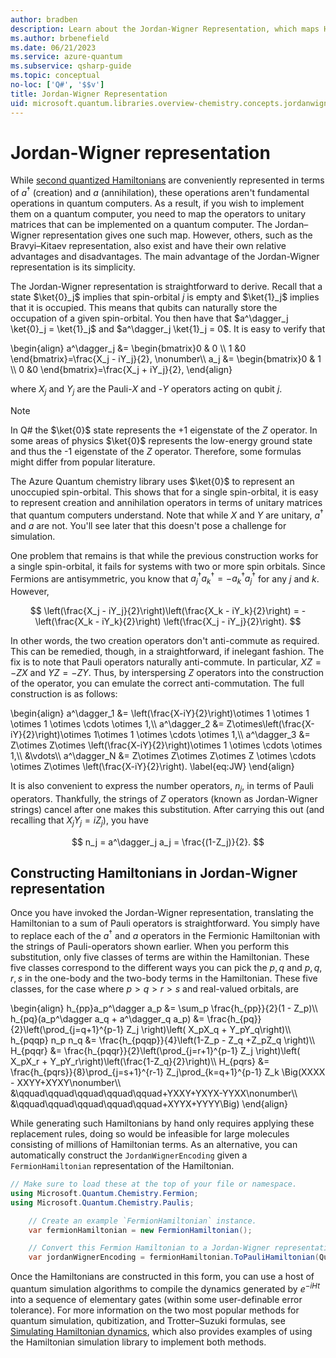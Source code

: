 ```yaml
---
author: bradben
description: Learn about the Jordan-Wigner Representation, which maps Hamiltonian operators to unitary matrices that can more easily implemented on a quantum computer.
ms.author: brbenefield
ms.date: 06/21/2023
ms.service: azure-quantum
ms.subservice: qsharp-guide
ms.topic: conceptual
no-loc: ['Q#', '$$v']
title: Jordan-Wigner Representation
uid: microsoft.quantum.libraries.overview-chemistry.concepts.jordanwigner
---
```


# Jordan-Wigner representation

While [second quantized Hamiltonians](xref:microsoft.quantum.libraries.overview-chemistry.concepts.secondquantization) are conveniently represented in terms of $a^\dagger$ (creation) and $a$ (annihilation), these operations aren't fundamental operations in quantum computers.
As a result, if you wish to implement them on a quantum computer, you need to map the operators to unitary matrices that can be implemented on a quantum computer.
The Jordan–Wigner representation gives one such map.
However, others, such as the Bravyi–Kitaev representation, also exist and have their own relative advantages and disadvantages.
The main advantage of the Jordan-Wigner representation is its simplicity.

The Jordan-Wigner representation is straightforward to derive.
Recall that a state $\ket{0}_j$ implies that spin-orbital $j$ is empty and $\ket{1}_j$ implies that it is occupied.
This means that qubits can naturally store the occupation of a given spin-orbital.
You then have that $a^\dagger_j \ket{0}_j = \ket{1}_j$ and $a^\dagger_j \ket{1}_j = 0$.
It is easy to verify that

\begin{align}
a^\dagger_j &= \begin{bmatrix}0 & 0 \\\\ 1 &0 \end{bmatrix}=\frac{X_j - iY_j}{2}, \nonumber\\\\
a_j &= \begin{bmatrix}0 & 1 \\\\ 0 &0 \end{bmatrix}=\frac{X_j + iY_j}{2},
\end{align}

where $X_j$ and $Y_j$ are the Pauli-$X$ and -$Y$ operators acting on qubit $j$.

>[!NOTE]
> In Q# the $\ket{0}$ state represents the +1 eigenstate of the $Z$ operator. In some areas of physics $\ket{0}$ represents the low-energy ground state and thus the -1 eigenstate of the $Z$ operator. Therefore, some formulas might differ from popular literature.

The Azure Quantum chemistry library uses $\ket{0}$ to represent an unoccupied spin-orbital.
This shows that for a single spin-orbital, it is easy to represent creation and annihilation operators in terms of unitary matrices that quantum computers understand.
 Note that while $X$ and $Y$ are unitary, $a^\dagger$ and $a$ are not.
 You'll see later that this doesn't pose a challenge for simulation.

One problem that remains is that while the previous construction works for a single spin-orbital, it fails for systems with two or more spin orbitals.
Since Fermions are antisymmetric, you know that $a^\dagger_j a^\dagger_k = - a^\dagger_k a^\dagger_j$ for any $j$ and $k$.
However,

$$
\left(\frac{X_j - iY_j}{2}\right)\left(\frac{X_k - iY_k}{2}\right) = -\left(\frac{X_k - iY_k}{2}\right) \left(\frac{X_j - iY_j}{2}\right).
$$

In other words, the two creation operators don't anti-commute as required.
This can be remedied, though, in a straightforward, if inelegant fashion.
The fix is to note that Pauli operators naturally anti-commute.
In particular, $XZ = -ZX$ and $YZ=-ZY$.
Thus, by interspersing $Z$ operators into the construction of the operator, you can emulate the correct anti-commutation.
 The full construction is as follows:

\begin{align}
a^\dagger_1 &= \left(\frac{X-iY}{2}\right)\otimes 1 \otimes 1 \otimes 1 \otimes \cdots \otimes 1,\\\\
a^\dagger_2 &= Z\otimes\left(\frac{X-iY}{2}\right)\otimes 1\otimes 1 \otimes \cdots \otimes 1,\\\\
a^\dagger_3 &= Z\otimes Z\otimes \left(\frac{X-iY}{2}\right)\otimes 1 \otimes \cdots \otimes 1,\\\\
&\vdots\\\\
a^\dagger_N &= Z\otimes Z\otimes Z\otimes Z \otimes \cdots \otimes Z\otimes \left(\frac{X-iY}{2}\right). \label{eq:JW}
\end{align}

It is also convenient to express the number operators, $n_j$, in terms of Pauli operators.
Thankfully, the strings of $Z$ operators (known as Jordan-Wigner strings) cancel after one makes this substitution.
After carrying this out (and recalling that $X_jY_j=iZ_j$), you have

$$
n_j = a^\dagger_j a_j = \frac{(1-Z_j)}{2}.
$$

## Constructing Hamiltonians in Jordan-Wigner representation

Once you have invoked the Jordan-Wigner representation, translating the Hamiltonian to a sum of Pauli operators is straightforward.
You simply have to replace each of the $a^\dagger$ and $a$ operators in the Fermionic Hamiltonian with the strings of Pauli-operators shown earlier.
When you perform this substitution, only five classes of terms are within the Hamiltonian.
These five classes correspond to the different ways you can pick the $p,q$ and $p,q,r,s$ in the one-body and the two-body terms in the Hamiltonian.
These five classes, for the case where $p>q>r>s$ and real-valued orbitals, are

\begin{align}
h_{pp}a_p^\dagger a_p &= \sum_p \frac{h_{pp}}{2}(1 - Z_p)\\\\
h_{pq}(a_p^\dagger a_q + a^\dagger_q a_p) &= \frac{h_{pq}}{2}\left(\prod_{j=q+1}^{p-1} Z_j \right)\left( X_pX_q + Y_pY_q\right)\\\\
h_{pqqp} n_p n_q &=  \frac{h_{pqqp}}{4}\left(1-Z_p - Z_q +Z_pZ_q \right)\\\\
H_{pqqr} &= \frac{h_{pqqr}}{2}\left(\prod_{j=r+1}^{p-1} Z_j \right)\left( X_pX_r + Y_pY_r\right)\left(\frac{1-Z_q}{2}\right)\\\\
H_{pqrs} &= \frac{h_{pqrs}}{8}\prod_{j=s+1}^{r-1} Z_j\prod_{k=q+1}^{p-1} Z_k \Big(XXXX - XXYY+XYXY\nonumber\\\\
&\qquad\qquad\qquad\qquad\qquad+YXXY+YXYX-YYXX\nonumber\\\\
&\qquad\qquad\qquad\qquad\qquad+XYYX+YYYY\Big)
\end{align}

While generating such Hamiltonians by hand only requires applying these replacement rules, doing so would be infeasible for large molecules consisting of millions of Hamiltonian terms.
As an alternative, you can automatically construct the `JordanWignerEncoding` given a `FermionHamiltonian` representation of the Hamiltonian.

```csharp
// Make sure to load these at the top of your file or namespace.
using Microsoft.Quantum.Chemistry.Fermion;
using Microsoft.Quantum.Chemistry.Paulis;
```

```csharp
    // Create an example `FermionHamiltonian` instance.
    var fermionHamiltonian = new FermionHamiltonian();

    // Convert this Fermion Hamiltonian to a Jordan-Wigner representation.
    var jordanWignerEncoding = fermionHamiltonian.ToPauliHamiltonian(QubitEncoding.JordanWigner);
```

Once the Hamiltonians are constructed in this form, you can use a host of quantum simulation algorithms to compile the dynamics generated by $e^{-iHt}$ into a sequence of elementary gates (within some user-definable error tolerance).
For more information on the two most popular methods for quantum simulation, qubitization, and Trotter–Suzuki formulas, see [Simulating Hamiltonian dynamics](xref:microsoft.quantum.libraries.overview-chemistry.concepts.simulationalgorithms), which also provides examples of using the Hamiltonian simulation library to implement both methods.
